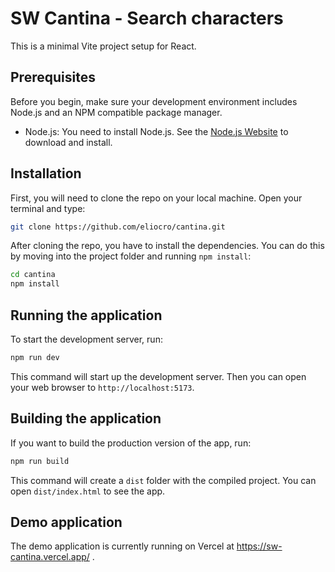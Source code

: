 # SW Cantina - Search characters

This is a minimal Vite project setup for React.

## Prerequisites

Before you begin, make sure your development environment includes Node.js and an NPM compatible package manager.

- Node.js: You need to install Node.js. See the [Node.js Website](https://nodejs.org/) to download and install.

## Installation

First, you will need to clone the repo on your local machine. Open your terminal and type:

```bash
git clone https://github.com/eliocro/cantina.git
```

After cloning the repo, you have to install the dependencies. You can do this by moving into the project folder and running `npm install`:

```bash
cd cantina
npm install
```

## Running the application

To start the development server, run:

```bash
npm run dev
```

This command will start up the development server. Then you can open your web browser to `http://localhost:5173`.

## Building the application

If you want to build the production version of the app, run:

```bash
npm run build
```

This command will create a `dist` folder with the compiled project. You can open `dist/index.html` to see the app.

## Demo application

The demo application is currently running on Vercel at https://sw-cantina.vercel.app/ .
